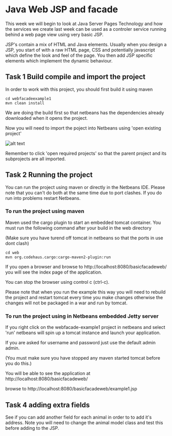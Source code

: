 
# Java Web JSP and facade

This week we will begin to look at Java Server Pages Technology and how the services we create last week can be used as a controler service running behind a web page view using very basic JSP.

JSP's contain a mix of HTML and Java elements. 
Usually when you design a JSP, you start of with a raw HTML page, CSS and potentially javascript  which define the look and feel of the page. 
You then add  JSP specific elements which implement the dynamic behaviour.

## Task 1 Build compile and import the project
In order to work with this project, you should first build it using maven
```
cd webfacadeexample1
mvn clean install
```
We are doing the build first so that netbeans has the dependencies already downloaded when it opens the project.

Now you will need to import the poject into Netbeans using 'open existing project'

![alt text](../webfacadeexample1/images/NetbeansOpenProject.png "Figure NetbeansOpenProject.png" )

Remember to click 'open required projects' so that the parent project and its subprojects are all imported.

##  Task 2 Running the project

You can run the project using maven or directly in the Netbeans IDE.
Please note that you can't do both at the same time due to port clashes.
If you do run into problems restart Netbeans.

### To run the project using maven

Maven used the cargo plugin to start an embedded tomcat container.
You must run the following command after your build in the web directory

(Make sure you have turend off tomcat in netbeans so that the ports in use dont clash)

```
cd web
mvn org.codehaus.cargo:cargo-maven2-plugin:run
```
If you open a browser and browse to http://localhost:8080/basicfacadeweb/
you will see the index page of the application.

You can stop the browser using control c (ctrl-c).

Please note that when you run the example this way you will need to rebuild the project and restart tomcat
every time you make changes otherwise the changes will not be packaged in a war and run by tomcat.

### To run the project using  in Netbeans embedded Jetty server

If you right click on the webfacade-example1 project in netbeans and select 'run' netbeans will spin up a tomcat instance and launch your application.

If you are asked for username and password just use the default admin admin.
 
(You must make sure you have stopped any maven started tomcat before you do this.)

You will be able to see the application at http://localhost:8080/basicfacadeweb/

browse to  http://localhost:8080/basicfacadeweb/example1.jsp 



## Task 4 adding extra fields

See if you can add another field for each animal in order to to add it's address. Note you will need to change the animal model class and test this before adding to the JSP.



